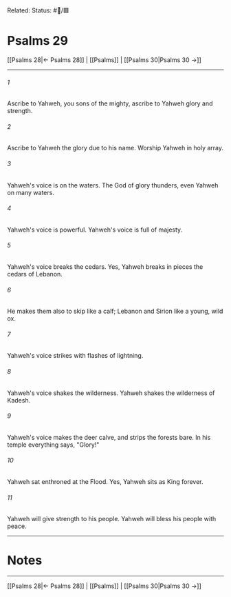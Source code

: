 Related:
Status: #📖/🟥
# Psalms 29

[[Psalms 28|← Psalms 28]] | [[Psalms]] | [[Psalms 30|Psalms 30 →]]
***



###### 1 
Ascribe to Yahweh, you sons of the mighty, ascribe to Yahweh glory and strength. 

###### 2 
Ascribe to Yahweh the glory due to his name. Worship Yahweh in holy array. 

###### 3 
Yahweh's voice is on the waters. The God of glory thunders, even Yahweh on many waters. 

###### 4 
Yahweh's voice is powerful. Yahweh's voice is full of majesty. 

###### 5 
Yahweh's voice breaks the cedars. Yes, Yahweh breaks in pieces the cedars of Lebanon. 

###### 6 
He makes them also to skip like a calf; Lebanon and Sirion like a young, wild ox. 

###### 7 
Yahweh's voice strikes with flashes of lightning. 

###### 8 
Yahweh's voice shakes the wilderness. Yahweh shakes the wilderness of Kadesh. 

###### 9 
Yahweh's voice makes the deer calve, and strips the forests bare. In his temple everything says, "Glory!" 

###### 10 
Yahweh sat enthroned at the Flood. Yes, Yahweh sits as King forever. 

###### 11 
Yahweh will give strength to his people. Yahweh will bless his people with peace.

---
# Notes


***
[[Psalms 28|← Psalms 28]] | [[Psalms]] | [[Psalms 30|Psalms 30 →]]
